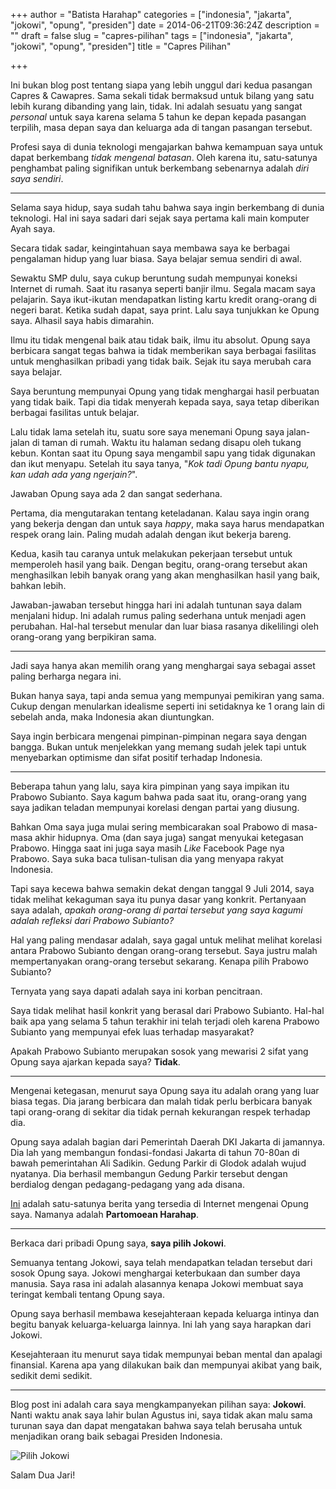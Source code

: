 +++
author = "Batista Harahap"
categories = ["indonesia", "jakarta", "jokowi", "opung", "presiden"]
date = 2014-06-21T09:36:24Z
description = ""
draft = false
slug = "capres-pilihan"
tags = ["indonesia", "jakarta", "jokowi", "opung", "presiden"]
title = "Capres Pilihan"

+++


Ini bukan blog post tentang siapa yang lebih unggul dari kedua pasangan Capres & Cawapres. Sama sekali tidak bermaksud untuk bilang yang satu lebih kurang dibanding yang lain, tidak. Ini adalah sesuatu yang sangat *personal* untuk saya karena selama 5 tahun ke depan kepada pasangan terpilih, masa depan saya dan keluarga ada di tangan pasangan tersebut.

Profesi saya di dunia teknologi mengajarkan bahwa kemampuan saya untuk dapat berkembang *tidak mengenal batasan*. Oleh karena itu, satu-satunya penghambat paling signifikan untuk berkembang sebenarnya adalah *diri saya sendiri*.

---

Selama saya hidup, saya sudah tahu bahwa saya ingin berkembang di dunia teknologi. Hal ini saya sadari dari sejak saya pertama kali main komputer Ayah saya.

Secara tidak sadar, keingintahuan saya membawa saya ke berbagai pengalaman hidup yang luar biasa. Saya belajar semua sendiri di awal.

Sewaktu SMP dulu, saya cukup beruntung sudah mempunyai koneksi Internet di rumah. Saat itu rasanya seperti banjir ilmu. Segala macam saya pelajarin. Saya ikut-ikutan mendapatkan listing kartu kredit orang-orang di negeri barat. Ketika sudah dapat, saya print. Lalu saya tunjukkan ke Opung saya. Alhasil saya habis dimarahin.

Ilmu itu tidak mengenal baik atau tidak baik, ilmu itu absolut. Opung saya berbicara sangat tegas bahwa ia tidak memberikan saya berbagai fasilitas untuk menghasilkan pribadi yang tidak baik. Sejak itu saya merubah cara saya belajar.

Saya beruntung mempunyai Opung yang tidak menghargai hasil perbuatan yang tidak baik. Tapi dia tidak menyerah kepada saya, saya tetap diberikan berbagai fasilitas untuk belajar.

Lalu tidak lama setelah itu, suatu sore saya menemani Opung saya jalan-jalan di taman di rumah. Waktu itu halaman sedang disapu oleh tukang kebun. Kontan saat itu Opung saya mengambil sapu yang tidak digunakan dan ikut menyapu. Setelah itu saya tanya, "*Kok tadi Opung bantu nyapu, kan udah ada yang ngerjain?*".

Jawaban Opung saya ada 2 dan sangat sederhana.

Pertama, dia mengutarakan tentang keteladanan. Kalau saya ingin orang yang bekerja dengan dan untuk saya *happy*, maka saya harus mendapatkan respek orang lain. Paling mudah adalah dengan ikut bekerja bareng.

Kedua, kasih tau caranya untuk melakukan pekerjaan tersebut untuk memperoleh hasil yang baik. Dengan begitu, orang-orang tersebut akan menghasilkan lebih banyak orang yang akan menghasilkan hasil yang baik, bahkan lebih.

Jawaban-jawaban tersebut hingga hari ini adalah tuntunan saya dalam menjalani hidup. Ini adalah rumus paling sederhana untuk menjadi agen perubahan. Hal-hal tersebut menular dan luar biasa rasanya dikelilingi oleh orang-orang yang berpikiran sama.

---

Jadi saya hanya akan memilih orang yang menghargai saya sebagai asset paling berharga negara ini. 

Bukan hanya saya, tapi anda semua yang mempunyai pemikiran yang sama. Cukup dengan menularkan idealisme seperti ini setidaknya ke 1 orang lain di sebelah anda, maka Indonesia akan diuntungkan.

Saya ingin berbicara mengenai pimpinan-pimpinan negara saya dengan bangga. Bukan untuk menjelekkan yang memang sudah jelek tapi untuk menyebarkan optimisme dan sifat positif terhadap Indonesia.

---

Beberapa tahun yang lalu, saya kira pimpinan yang saya impikan itu Prabowo Subianto. Saya kagum bahwa pada saat itu, orang-orang yang saya jadikan teladan mempunyai korelasi dengan partai yang diusung.

Bahkan Oma saya juga mulai sering membicarakan soal Prabowo di masa-masa akhir hidupnya. Oma (dan saya juga) sangat menyukai ketegasan Prabowo. Hingga saat ini juga saya masih *Like* Facebook Page nya Prabowo. Saya suka baca tulisan-tulisan dia yang menyapa rakyat Indonesia.

Tapi saya kecewa bahwa semakin dekat dengan tanggal 9 Juli 2014, saya tidak melihat kekaguman saya itu punya dasar yang konkrit. Pertanyaan saya adalah, *apakah orang-orang di partai tersebut yang saya kagumi adalah refleksi dari Prabowo Subianto?*

Hal yang paling mendasar adalah, saya gagal untuk melihat melihat korelasi antara Prabowo Subianto dengan orang-orang tersebut. Saya justru malah mempertanyakan orang-orang tersebut sekarang. Kenapa pilih Prabowo Subianto?

Ternyata yang saya dapati adalah saya ini korban pencitraan. 

Saya tidak melihat hasil konkrit yang berasal dari Prabowo Subianto. Hal-hal baik apa yang selama 5 tahun terakhir ini telah terjadi oleh karena Prabowo Subianto yang mempunyai efek luas terhadap masyarakat?

Apakah Prabowo Subianto merupakan sosok yang mewarisi 2 sifat yang Opung saya ajarkan kepada saya? **Tidak**.

---

Mengenai ketegasan, menurut saya Opung saya itu adalah orang yang luar biasa tegas. Dia jarang berbicara dan malah tidak perlu berbicara banyak tapi orang-orang di sekitar dia tidak pernah kekurangan respek terhadap dia. 

Opung saya adalah bagian dari Pemerintah Daerah DKI Jakarta di jamannya. Dia lah yang membangun fondasi-fondasi Jakarta di tahun 70-80an di bawah pemerintahan Ali Sadikin. Gedung Parkir di Glodok adalah wujud nyatanya. Dia berhasil membangun Gedung Parkir tersebut dengan berdialog dengan pedagang-pedagang yang ada disana.

[Ini](http://www.bolanews.com/read/bolapedia/bolapedia/35883-BP-Perparkiran-Klubnya-Tukang-Parkir.html#.U6WypI2SzKg) adalah satu-satunya berita yang tersedia di Internet mengenai Opung saya. Namanya adalah **Partomoean Harahap**.

---

Berkaca dari pribadi Opung saya, **saya pilih Jokowi**.

Semuanya tentang Jokowi, saya telah mendapatkan teladan tersebut dari sosok Opung saya. Jokowi menghargai keterbukaan dan sumber daya manusia. Saya rasa ini adalah alasannya kenapa Jokowi membuat saya teringat kembali tentang Opung saya.

Opung saya berhasil membawa kesejahteraan kepada keluarga intinya dan begitu banyak keluarga-keluarga lainnya. Ini lah yang saya harapkan dari Jokowi. 

Kesejahteraan itu menurut saya tidak mempunyai beban mental dan apalagi finansial. Karena apa yang dilakukan baik dan mempunyai akibat yang baik, sedikit demi sedikit.

---

Blog post ini adalah cara saya mengkampanyekan pilihan saya: **Jokowi**. Nanti waktu anak saya lahir bulan Agustus ini, saya tidak akan malu sama turunan saya dan dapat mengatakan bahwa saya telah berusaha untuk menjadikan orang baik sebagai Presiden Indonesia.

![Pilih Jokowi](/content/images/2014/Jun/me-jkw.jpg)

Salam Dua Jari!